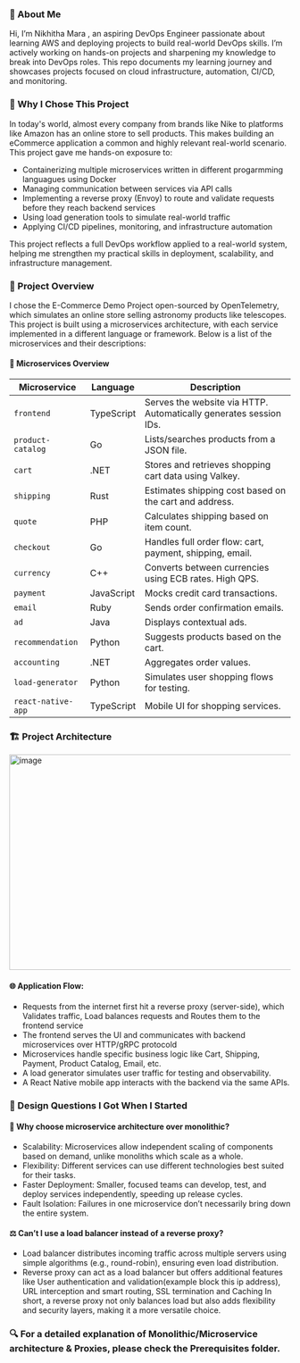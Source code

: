 ### 👋 About Me

Hi, I’m Nikhitha Mara , an aspiring DevOps Engineer passionate about learning AWS and deploying projects to build real-world DevOps skills.
I’m actively working on hands-on projects and sharpening my knowledge to break into DevOps roles. This repo documents my learning journey and showcases projects focused on cloud infrastructure, automation, CI/CD, and monitoring.

### 🧠 Why I Chose This Project

In today's world, almost every company  from brands like Nike to platforms like Amazon has an online store to sell products. This makes building an eCommerce application a common and highly relevant real-world scenario. This project gave me hands-on exposure to:
* Containerizing multiple microservices written in different progarmming languagues using Docker 
* Managing communication between services via API calls
* Implementing a reverse proxy (Envoy) to route and validate requests before they reach backend services
* Using load generation tools to simulate real-world traffic
* Applying CI/CD pipelines, monitoring, and infrastructure automation

This project reflects a full DevOps workflow applied to a real-world system, helping me strengthen my practical skills in deployment, scalability, and infrastructure management.

### 🛒 Project Overview

I chose the E-Commerce Demo Project open-sourced by OpenTelemetry, which simulates an online store selling astronomy products like telescopes.
This project is built using a microservices architecture, with each service implemented in a different language or framework. Below is a list of the microservices and their descriptions:

#### 🧩 Microservices Overview

| **Microservice**      | **Language**     | **Description** |
|-----------------------|------------------|-----------------|
| `frontend`            | TypeScript       | Serves the website via HTTP. Automatically generates session IDs. |
| `product-catalog`     | Go               | Lists/searches products from a JSON file. |
| `cart`                | .NET             | Stores and retrieves shopping cart data using Valkey. |
| `shipping`            | Rust             | Estimates shipping cost based on the cart and address. |
| `quote`               | PHP              | Calculates shipping based on item count. |
| `checkout`            | Go               | Handles full order flow: cart, payment, shipping, email. |
| `currency`            | C++              | Converts between currencies using ECB rates. High QPS. |
| `payment`             | JavaScript       | Mocks credit card transactions. |
| `email`               | Ruby             | Sends order confirmation emails. |
| `ad`                  | Java             | Displays contextual ads. |
| `recommendation`      | Python           | Suggests products based on the cart. |
| `accounting`          | .NET             | Aggregates order values. |
| `load-generator`      | Python           | Simulates user shopping flows for testing. |
| `react-native-app`    | TypeScript       | Mobile UI for shopping services. |

### 🏗️ Project Architecture
<img width="580" height="386" alt="image" src="https://github.com/user-attachments/assets/b48c92f6-48a7-45e9-8cc4-a077ea43a5ad" />

#### 🌐 Application Flow:

   * Requests from the internet first hit a reverse proxy (server-side), which Validates traffic, Load balances requests and Routes them to the frontend service
   * The frontend serves the UI and communicates with backend microservices over HTTP/gRPC protocold
   * Microservices handle specific business logic like Cart, Shipping, Payment, Product Catalog, Email, etc.
   * A load generator simulates user traffic for testing and observability.
   * A React Native mobile app interacts with the backend via the same APIs.

### 🎨 Design Questions I Got When I Started

#### 🤔 Why choose microservice architecture over monolithic?
* Scalability: Microservices allow independent scaling of components based on demand, unlike monoliths which scale as a whole.
* Flexibility: Different services can use different technologies best suited for their tasks.
* Faster Deployment: Smaller, focused teams can develop, test, and deploy services independently, speeding up release cycles.
* Fault Isolation: Failures in one microservice don’t necessarily bring down the entire system.

#### ⚖️ Can’t I use a load balancer instead of a reverse proxy?
* Load balancer distributes incoming traffic across multiple servers using simple algorithms (e.g., round-robin), ensuring even load distribution.
* Reverse proxy can act as a load balancer but offers additional features like User authentication and validation(example block this ip address), URL interception and smart    routing, SSL termination and Caching
In short, a reverse proxy not only balances load but also adds flexibility and security layers, making it a more versatile choice.

### 🔍 For a detailed explanation of Monolithic/Microservice architecture & Proxies, please check the Prerequisites folder.




